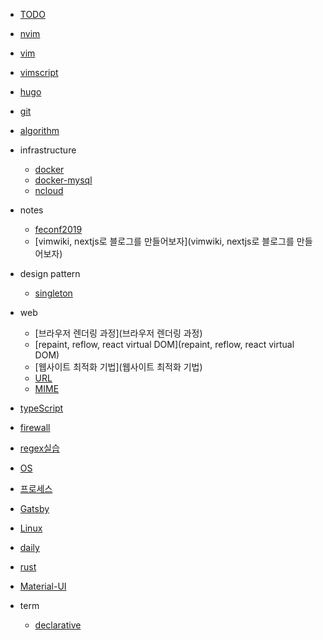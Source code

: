 - [TODO](TODO)

- [nvim](nvim)

- [vim](vim.md)

- [vimscript](vimscript.md)

- [hugo](hugo.md)

- [git](git.md)

- [algorithm](algorithm.md)

* infrastructure
  * [docker](docker)
  * [docker-mysql](docker-mysql)
  * [ncloud](ncloud)

* notes
  * [feconf2019](feconf2019)
  * [vimwiki, nextjs로 블로그를 만들어보자](vimwiki, nextjs로 블로그를 만들어보자)
 
* design pattern
  * [singleton](singleton)

* web
  * [브라우저 렌더링 과정](브라우저 렌더링 과정)
  * [repaint, reflow, react virtual DOM](repaint, reflow, react virtual DOM)
  * [웹사이트 최적화 기법](웹사이트 최적화 기법)
  * [URL](URL.md)
  * [MIME](MIME.md)

- [typeScript](typeScript.md)

- [firewall](firewall)

- [regex실습](regex실습.md)

- [OS](OS.md)

- [프로세스](프로세스.md)

- [Gatsby](Gatsby.md)

- [Linux](Linux.md)

- [daily](daily.md)

- [rust](rust) 
  
* [Material-UI](Material-UI)

* term
  * [declarative](declarative)
